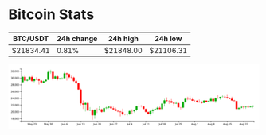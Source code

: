 # Bitcoin Stats

BTC/USDT|24h change|24h high|24h low|
|---|---|---|---|
|$21834.41|0.81%|$21848.00|$21106.31|

<img src="./chart.svg">
